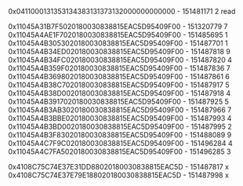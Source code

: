 
0x0411000131353134383131373132000000000000 - 151481171 2 read

0x11045A31B7F5020180030838815EAC5D95409F00 - 151320779 7
0x11045A4AE1F7020180030838815EAC5D95409F00 - 151485695 1
0x11045A4B3053020180030838815EAC5D95409F00 - 151487701 1
0x11045A4B34ED020180030838815EAC5D95409F00 - 151487818 9
0x11045A4B34FC020180030838815EAC5D95409F00 - 151487820 4
0x11045A4B359F020180030838815EAC5D95409F00 - 151487836 7
0x11045A4B3698020180030838815EAC5D95409F00 - 151487861 6
0x11045A4B38C7020180030838815EAC5D95409F00 - 151487917 5
0x11045A4B38D0020180030838815EAC5D95409F00 - 151487918 4
0x11045A4B3917020180030838815EAC5D95409F00 - 151487925 5
0x11045A4B3AB3020180030838815EAC5D95409F00 - 151487966 7
0x11045A4B3BBE020180030838815EAC5D95409F00 - 151487993 4
0x11045A4B3BD0020180030838815EAC5D95409F00 - 151487995 2
0x11045A4B3F83020180030838815EAC5D95409F00 - 151488089 9
0x11045A4C7F9C020180030838815EAC5D95409F00 - 151496284 4
0x11045A4C7FA5020180030838815EAC5D95409F00 - 151496285 3

0x4108C75C74E37E31DD88020180030838815EAC5D - 151487817 x
0x4108C75C74E37E79E188020180030838815EAC5D - 151487998 x
